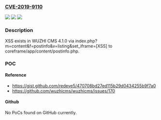 ### [CVE-2019-9110](https://cve.mitre.org/cgi-bin/cvename.cgi?name=CVE-2019-9110)
![](https://img.shields.io/static/v1?label=Product&message=n%2Fa&color=blue)
![](https://img.shields.io/static/v1?label=Version&message=n%2Fa&color=blue)
![](https://img.shields.io/static/v1?label=Vulnerability&message=n%2Fa&color=brighgreen)

### Description

XSS exists in WUZHI CMS 4.1.0 via index.php?m=content&f=postinfo&v=listing&set_iframe=[XSS] to coreframe/app/content/postinfo.php.

### POC

#### Reference
- https://gist.github.com/redeye5/470708bd27ed115b29d0434255b9f7a0
- https://github.com/wuzhicms/wuzhicms/issues/170

#### Github
No PoCs found on GitHub currently.

